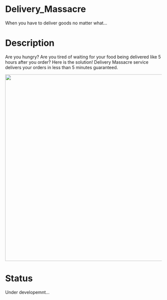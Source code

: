 # Delivery_Massacre
When you have to deliver goods no matter what...


# Description

Are you hungry? Are you tired of waiting for your food being delivered like 5 hours after you order? Here is the solution! Delivery Massacre service delivers your orders in less than 5 minutes guaranteed. 

<img src='./Teaser_Material/teaser.gif' width="600" height="600" />

# Status
Under developemnt...

